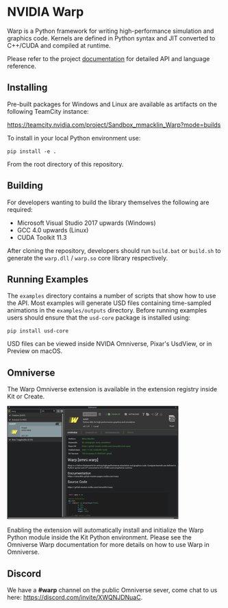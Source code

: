 # NVIDIA Warp

Warp is a Python framework for writing high-performance simulation and graphics code. Kernels are defined in Python syntax and JIT converted to C++/CUDA and compiled at runtime.

Please refer to the project [documentation](https://mmacklin.gitlab-master-pages.nvidia.com/warp/) for detailed API and language reference.

## Installing

Pre-built packages for Windows and Linux are available as artifacts on the following TeamCity instance:

https://teamcity.nvidia.com/project/Sandbox_mmacklin_Warp?mode=builds

To install in your local Python environment use:

    pip install -e .

From the root directory of this repository.

## Building

For developers wanting to build the library themselves the following are required:

* Microsoft Visual Studio 2017 upwards (Windows)
* GCC 4.0 upwards (Linux)
* CUDA Toolkit 11.3

After cloning the repository, developers should run `build.bat` or `build.sh` to generate the `warp.dll` / `warp.so` core library respectively.

## Running Examples

The `examples` directory contains a number of scripts that show how to use the API. Most examples will generate USD files containing time-sampled animations in the ``examples/outputs`` directory. Before running examples users should ensure that the ``usd-core`` package is installed using:

    pip install usd-core
    
USD files can be viewed inside NVIDA Omniverse, Pixar's UsdView, or in Preview on macOS.

## Omniverse

The Warp Omniverse extension is available in the extension registry inside Kit or Create. 

<img src="./docs/img/omniverse.png" width=400px/>

Enabling the extension will automatically install and initialize the Warp Python module inside the Kit Python environment. Please see the Omniverse Warp documentation for more details on how to use Warp in Omniverse.

## Discord

We have a **#warp** channel on the public Omniverse sever, come chat to us here: https://discord.com/invite/XWQNJDNuaC.


